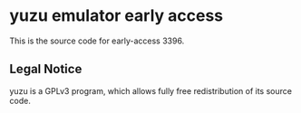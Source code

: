 yuzu emulator early access
=============

This is the source code for early-access 3396.

## Legal Notice

yuzu is a GPLv3 program, which allows fully free redistribution of its source code.